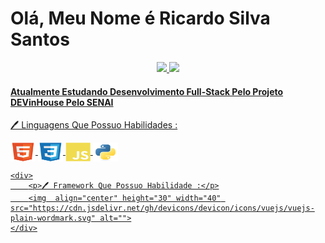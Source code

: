 <h1>Olá, Meu Nome é Ricardo Silva Santos</h1>


<div align="center">
    <a href="https://github.com/RicardoSantos-Dev">
    <img height="180em" src="https://github-readme-stats.vercel.app/api?username=RicardoSantos-Dev&show_icons=true&theme=dark&include_all_commits=true&count_private=true"/>
    <img height="180em" src="https://github-readme-stats.vercel.app/api/top-langs/?username=RicardoSantos-Dev&layout=compact&langs_count=7&theme=dark"/>
  </div>


<h4>Atualmente Estudando Desenvolvimento Full-Stack Pelo Projeto DEVinHouse Pelo SENAI</h4>
    

<div>
    <div>
        <p>🖊 Linguagens Que Possuo Habilidades :</p>
        <img align="center" height="30" width="40" src="https://raw.githubusercontent.com/devicons/devicon/master/icons/html5/html5-original.svg">
        <img align="center" height="30" width="40" src="https://raw.githubusercontent.com/devicons/devicon/master/icons/css3/css3-original.svg">
        <img align="center" height="30" width="40" src="https://raw.githubusercontent.com/devicons/devicon/master/icons/javascript/javascript-plain.svg">
        <img align="center" height="30" width="40" src="https://raw.githubusercontent.com/devicons/devicon/master/icons/python/python-original.svg">   
    </div>

    <div>
        <p>🖊 Framework Que Possuo Habilidade :</p>
        <img  align="center" height="30" width="40" src="https://cdn.jsdelivr.net/gh/devicons/devicon/icons/vuejs/vuejs-plain-wordmark.svg" alt="">
    </div>
</div>
